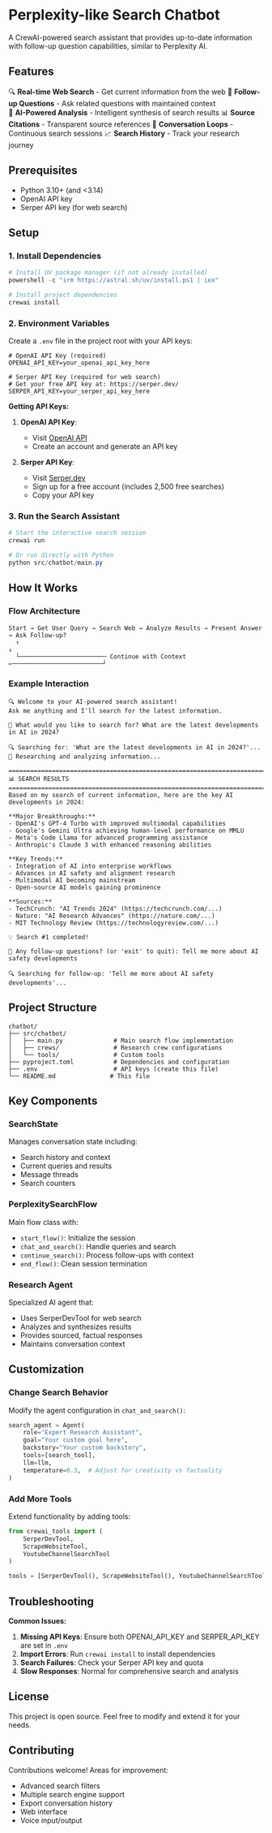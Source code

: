 # Perplexity-like Search Chatbot

A CrewAI-powered search assistant that provides up-to-date information with follow-up question capabilities, similar to Perplexity AI.

## Features

🔍 **Real-time Web Search** - Get current information from the web
💬 **Follow-up Questions** - Ask related questions with maintained context  
🤖 **AI-Powered Analysis** - Intelligent synthesis of search results
📊 **Source Citations** - Transparent source references
🔄 **Conversation Loops** - Continuous search sessions
📈 **Search History** - Track your research journey

## Prerequisites

- Python 3.10+ (and <3.14)
- OpenAI API key
- Serper API key (for web search)

## Setup

### 1. Install Dependencies

```powershell
# Install UV package manager (if not already installed)
powershell -c "irm https://astral.sh/uv/install.ps1 | iex"

# Install project dependencies
crewai install
```

### 2. Environment Variables

Create a `.env` file in the project root with your API keys:

```env
# OpenAI API Key (required)
OPENAI_API_KEY=your_openai_api_key_here

# Serper API Key (required for web search)
# Get your free API key at: https://serper.dev/
SERPER_API_KEY=your_serper_api_key_here
```

**Getting API Keys:**

1. **OpenAI API Key**: 
   - Visit [OpenAI API](https://platform.openai.com/api-keys)
   - Create an account and generate an API key

2. **Serper API Key**:
   - Visit [Serper.dev](https://serper.dev/)
   - Sign up for a free account (includes 2,500 free searches)
   - Copy your API key

### 3. Run the Search Assistant

```powershell
# Start the interactive search session
crewai run

# Or run directly with Python
python src/chatbot/main.py
```

## How It Works

### Flow Architecture

```
Start → Get User Query → Search Web → Analyze Results → Present Answer → Ask Follow-up?
  ↑                                                                            ↓
  └──────────────────────── Continue with Context ←─────────────────────────┘
```

### Example Interaction

```
🔍 Welcome to your AI-powered search assistant!
Ask me anything and I'll search for the latest information.

🤔 What would you like to search for? What are the latest developments in AI in 2024?

🔍 Searching for: 'What are the latest developments in AI in 2024?'...
🤖 Researching and analyzing information...

================================================================================
📊 SEARCH RESULTS
================================================================================
Based on my search of current information, here are the key AI developments in 2024:

**Major Breakthroughs:**
- OpenAI's GPT-4 Turbo with improved multimodal capabilities
- Google's Gemini Ultra achieving human-level performance on MMLU
- Meta's Code Llama for advanced programming assistance
- Anthropic's Claude 3 with enhanced reasoning abilities

**Key Trends:**
- Integration of AI into enterprise workflows
- Advances in AI safety and alignment research
- Multimodal AI becoming mainstream
- Open-source AI models gaining prominence

**Sources:**
- TechCrunch: "AI Trends 2024" (https://techcrunch.com/...)
- Nature: "AI Research Advances" (https://nature.com/...)
- MIT Technology Review (https://technologyreview.com/...)

💡 Search #1 completed!

🤔 Any follow-up questions? (or 'exit' to quit): Tell me more about AI safety developments

🔍 Searching for follow-up: 'Tell me more about AI safety developments'...
```

## Project Structure

```
chatbot/
├── src/chatbot/
│   ├── main.py              # Main search flow implementation
│   ├── crews/               # Research crew configurations  
│   └── tools/               # Custom tools
├── pyproject.toml           # Dependencies and configuration
├── .env                     # API keys (create this file)
└── README.md               # This file
```

## Key Components

### SearchState
Manages conversation state including:
- Search history and context
- Current queries and results  
- Message threads
- Search counters

### PerplexitySearchFlow
Main flow class with:
- `start_flow()`: Initialize the session
- `chat_and_search()`: Handle queries and search
- `continue_search()`: Process follow-ups with context
- `end_flow()`: Clean session termination

### Research Agent
Specialized AI agent that:
- Uses SerperDevTool for web search
- Analyzes and synthesizes results
- Provides sourced, factual responses
- Maintains conversation context

## Customization

### Change Search Behavior
Modify the agent configuration in `chat_and_search()`:

```python
search_agent = Agent(
    role="Expert Research Assistant",
    goal="Your custom goal here",
    backstory="Your custom backstory",
    tools=[search_tool],
    llm=llm,
    temperature=0.3,  # Adjust for creativity vs factuality
)
```

### Add More Tools
Extend functionality by adding tools:

```python
from crewai_tools import (
    SerperDevTool, 
    ScrapeWebsiteTool,
    YoutubeChannelSearchTool
)

tools = [SerperDevTool(), ScrapeWebsiteTool(), YoutubeChannelSearchTool()]
```

## Troubleshooting

**Common Issues:**

1. **Missing API Keys**: Ensure both OPENAI_API_KEY and SERPER_API_KEY are set in `.env`
2. **Import Errors**: Run `crewai install` to install dependencies
3. **Search Failures**: Check your Serper API key and quota
4. **Slow Responses**: Normal for comprehensive search and analysis

## License

This project is open source. Feel free to modify and extend it for your needs.

## Contributing

Contributions welcome! Areas for improvement:
- Advanced search filters
- Multiple search engine support  
- Export conversation history
- Web interface
- Voice input/output

